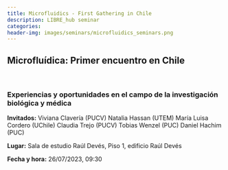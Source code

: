 ```yaml
---
title: Microfluidics - First Gathering in Chile
description: LIBRE_hub seminar
categories: 
header-img: images/seminars/microfluidics_seminars.png
---
```


## Microfluídica: Primer encuentro en Chile

<br>

### Experiencias y oportunidades en el campo de la investigación biológica y médica

**Invitados:**
Viviana Clavería (PUCV)
Natalia Hassan (UTEM)
María Luisa Cordero (UChile)
Claudia Trejo (PUCV)
Tobias Wenzel (PUC)
Daniel Hachim (PUC)

**Lugar:**
Sala de estudio Raúl Devés, Piso 1, edificio Raúl Devés

**Fecha y hora:**
26/07/2023, 09:30